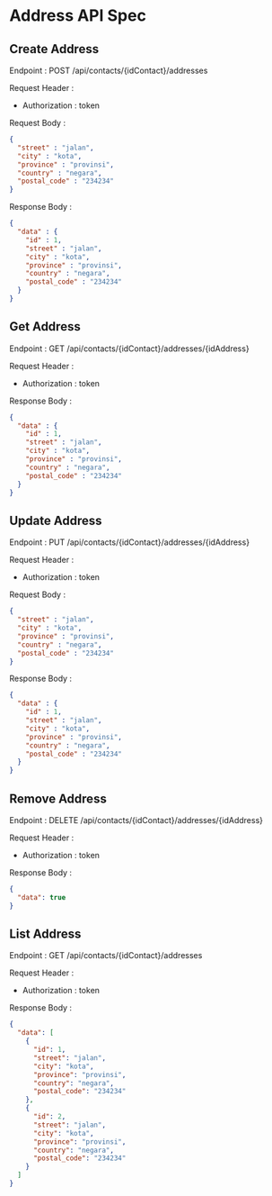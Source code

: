 # Address API Spec

## Create Address

Endpoint : POST /api/contacts/{idContact}/addresses

Request Header :
- Authorization : token

Request Body :

```json
{
  "street" : "jalan",
  "city" : "kota",
  "province" : "provinsi",
  "country" : "negara",
  "postal_code" : "234234"
}
```

Response Body :

```json
{
  "data" : {
    "id" : 1,
    "street" : "jalan",
    "city" : "kota",
    "province" : "provinsi",
    "country" : "negara",
    "postal_code" : "234234"
  }
}
```

## Get Address

Endpoint : GET /api/contacts/{idContact}/addresses/{idAddress}

Request Header :
- Authorization : token

Response Body :

```json
{
  "data" : {
    "id" : 1,
    "street" : "jalan",
    "city" : "kota",
    "province" : "provinsi",
    "country" : "negara",
    "postal_code" : "234234"
  }
}
```

## Update Address

Endpoint : PUT /api/contacts/{idContact}/addresses/{idAddress}

Request Header :
- Authorization : token

Request Body :

```json
{
  "street" : "jalan",
  "city" : "kota",
  "province" : "provinsi",
  "country" : "negara",
  "postal_code" : "234234"
}
```

Response Body :

```json
{
  "data" : {
    "id" : 1,
    "street" : "jalan",
    "city" : "kota",
    "province" : "provinsi",
    "country" : "negara",
    "postal_code" : "234234"
  }
}
```

## Remove Address

Endpoint : DELETE /api/contacts/{idContact}/addresses/{idAddress}

Request Header :
- Authorization : token

Response Body :

```json
{
  "data": true
}
```

## List Address

Endpoint : GET /api/contacts/{idContact}/addresses

Request Header :
- Authorization : token

Response Body :

```json
{
  "data": [
    {
      "id": 1,
      "street": "jalan",
      "city": "kota",
      "province": "provinsi",
      "country": "negara",
      "postal_code": "234234"
    },
    {
      "id": 2,
      "street": "jalan",
      "city": "kota",
      "province": "provinsi",
      "country": "negara",
      "postal_code": "234234"
    }
  ]
}
```